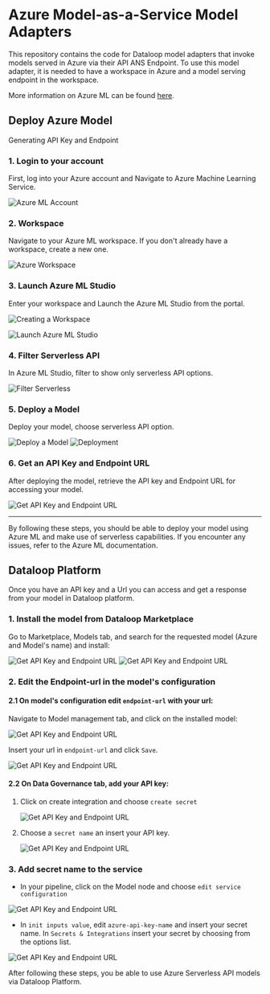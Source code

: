 # Azure Model-as-a-Service Model Adapters

This repository contains the code for Dataloop model adapters that invoke models served in Azure via their API ANS
Endpoint.
To use this model adapter, it is needed to have a workspace in Azure and a model serving endpoint in the workspace.

More information on Azure ML can be found [here](https://azure.microsoft.com/en-us/products/machine-learning).

## Deploy Azure Model

Generating API Key and Endpoint

### 1. Login to your account

First, log into your Azure account and Navigate to Azure Machine Learning Service.

![Azure ML Account](assets/azure-ml.png)

### 2. Workspace

Navigate to your Azure ML workspace. If you don't already have a workspace, create a new one.

![Azure Workspace](assets/azure-workspace.png)

### 3. Launch Azure ML Studio

Enter your workspace and Launch the Azure ML Studio from the portal.

![Creating a Workspace](assets/launch-studio.png)

![Launch Azure ML Studio](assets/studio.png)

### 4. Filter Serverless API

In Azure ML Studio, filter to show only serverless API options.

![Filter Serverless](assets/filter-serverless.png)

### 5. Deploy a Model

Deploy your model, choose serverless API option.

![Deploy a Model](assets/deploy-model.png)
![Deployment](assets/deploy.png)

### 6. Get an API Key and Endpoint URL

After deploying the model, retrieve the API key and Endpoint URL for accessing your model.

![Get API Key and Endpoint URL](assets/key-and-url.png)

---

By following these steps, you should be able to deploy your model using Azure ML and make use of serverless
capabilities.
If you encounter any issues, refer to the Azure ML documentation.

## Dataloop Platform

Once you have an API key and a Url you can access and get a response from your model in Dataloop platform.

### 1. Install the model from Dataloop Marketplace

Go to Marketplace, Models tab, and search for the requested model (Azure and Model's name) and install:


![Get API Key and Endpoint URL](assets/marketplace.png)
![Get API Key and Endpoint URL](assets/install-from-marketplace.png)

### 2. Edit the Endpoint-url in the model's configuration

#### 2.1 On model's configuration edit `endpoint-url` with your url:

Navigate to Model management tab, and click on the installed model:

![Get API Key and Endpoint URL](assets/model-managment.png)

Insert your url in `endpoint-url` and click `Save`.


![Get API Key and Endpoint URL](assets/edit-url.png)


#### 2.2 On Data Governance tab, add your API key:

1. Click on create integration and choose `create secret`


   ![Get API Key and Endpoint URL](assets/data-governance.png)


2. Choose a `secret name` an insert your API key.


   ![Get API Key and Endpoint URL](assets/api-key.png)

### 3. Add secret name to the service
* In your pipeline, click on the Model node and choose `edit service configuration`


![Get API Key and Endpoint URL](assets/service-config.png)

* In `init inputs value`, edit `azure-api-key-name` and insert your secret name. In `Secrets & Integrations` insert 
your secret by choosing from the options list.


![Get API Key and Endpoint URL](assets/api-key-name.png)



After following these steps, you be able to use Azure Serverless API models via Dataloop Platform.